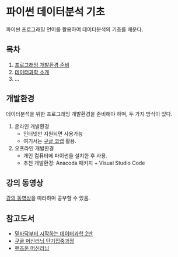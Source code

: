 # 파이썬 데이터분석 기초

파이썬 프로그래밍 언어를 활용하여 데이터분석의 기초를 배운다. 

## 목차

1. [프로그래밍 개발환경 준비](./notebooks/...)
1. [데이터과학 소개](./notebooks/...)
1. ...

## 개발환경

데이터분석을 위한 프로그래밍 개발환경을 준비해야 하며, 두 가지 방식이 있다.

1. 온라인 개발환경
    * 인터넷만 지원되면 사용가능
    * 여기서는 [구글 코랩](https://colab.research.google.com/) 활용. 
1. 오프라인 개발환경
    * 개인 컴퓨터에 파이썬을 설치한 후 사용.
    * 추천 개발환경: Anacoda 패키지 + Visual Studio Code

## 강의 동영상

[강의 동영상](https://www.youtube.com/...)을 따라하며 공부할 수 있음.

## 참고도서

* [밑바닥부터 시작하는 데이터과학 2판](https://blog.insightbook.co.kr/2020/02/28/데이터-과학-분야의-기초부터-알게-해주는-강력하고/)
* [구글 머신러닝 단기집중과정](https://developers.google.com/machine-learning/crash-course/ml-intro)
* [핸즈온 머신러닝](http://m.hanbit.co.kr/store/books/book_view.html?p_code=B9267655530)